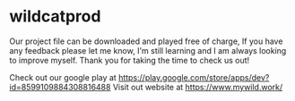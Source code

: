 # wildcatprod
Our project file can be downloaded and played free of charge,
If you have any feedback please let me know, I'm still learning and I am always looking to improve myself.
Thank you for taking the time to check us out!

Check out our google play at https://play.google.com/store/apps/dev?id=8599109884308816488
Visit out website at https://www.mywild.work/
